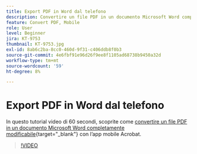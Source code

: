 ```yaml
---
title: Export PDF in Word dal telefono
description: Convertire un file PDF in un documento Microsoft Word completamente modificabile con l'app mobile Acrobat
feature: Convert PDF, Mobile
role: User
level: Beginner
jira: KT-9753
thumbnail: KT-9753.jpg
exl-id: 8ab6c2ba-8cc0-460d-9f31-c406ddb8f0b3
source-git-commit: 4e6fbf91e96d26f9ee8f1105ad68738b9450a32d
workflow-type: tm+mt
source-wordcount: '59'
ht-degree: 8%

---
```


# Export PDF in Word dal telefono

In questo tutorial video di 60 secondi, scoprite come [convertire un file PDF in un documento Microsoft Word completamente modificabile](https://www.adobe.com/it/acrobat/online/pdf-to-word.html){target="_blank"} con l’app mobile Acrobat.

>[!VIDEO](https://video.tv.adobe.com/v/340214?quality=12&learn=on&hidetitle=true)
